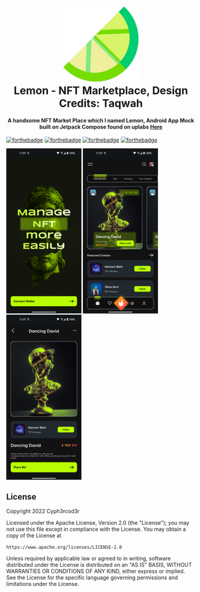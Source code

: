 <h1 align="center">
  <br>
  <a href="https://github.com/cyph3rcod3r/Lemon"><img src="https://github.com/cyph3rcod3r/Lemon/blob/master/app/src/main/res/mipmap-xxxhdpi/ic_launcher.png" alt="Lemon" width="200"></a>
  <br>
  Lemon - NFT Marketplace, Design Credits: Taqwah
  <br>
</h1>

<h4 align="center">A handsome NFT Market Place which I named Lemon, Android App Mock built on Jetpack Compose found on uplabs <a href="https://www.uplabs.com/posts/best-nft-marketplace-ui-ux-app-ui-kit-design">Here<a></h4>

[![forthebadge](https://forthebadge.com/images/badges/built-for-android.svg)](https://forthebadge.com) [![forthebadge](https://forthebadge.com/images/badges/powered-by-overtime.svg)](https://forthebadge.com) [![forthebadge](https://forthebadge.com/images/badges/open-source.svg)](https://forthebadge.com) [![forthebadge](https://forthebadge.com/images/badges/contains-tasty-spaghetti-code.svg)](https://forthebadge.com)

<p>
<img src="https://github.com/cyph3rcod3r/Lemon/blob/master/Screenshot_20220918-233755.png" width="200" height="440"/>
<img src="https://github.com/cyph3rcod3r/Lemon/blob/master/Screenshot_20220918-233746.png" width="200" height="440"/>
<img src="https://github.com/cyph3rcod3r/Lemon/blob/master/Screenshot_20220918-233731.png" width="200" height="440"/>
</p>

## License

<p>
Copyright 2022 Cyph3rcod3r

Licensed under the Apache License, Version 2.0 (the "License");
you may not use this file except in compliance with the License.
You may obtain a copy of the License at

    https://www.apache.org/licenses/LICENSE-2.0

Unless required by applicable law or agreed to in writing, software
distributed under the License is distributed on an "AS IS" BASIS,
WITHOUT WARRANTIES OR CONDITIONS OF ANY KIND, either express or implied.
See the License for the specific language governing permissions and
limitations under the License.
</p>
